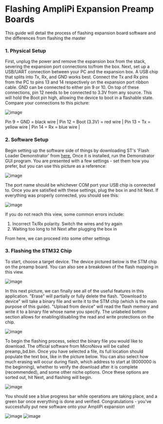 # Flashing AmpliPi Expansion Preamp Boards
This guide will detail the process of flashing expansion board software and the differences from flashing the master
### 1. Physical Setup
First, unplug the power and remove the expansion box from the stack, severing the expansion port connections to/from the box.
Next, set up a USB/UART connection between your PC and the expansion box. A USB chip that splits into Tx, Rx, and GND works best.
Connect the Tx and Rx pins from the PC to pins 13 and 14 respectively on the expansion port ribbon cable. GND can be connected to either pin 9 or 10.
On top of these connections, pin 12 needs to be connected to 3.3V from any source. This will hold the Boot pin high, allowing the device to boot in a flashable state.
Compare your connections to this picture:

![image](imgs/exp_pinout_s.jpg)

Pin 9 = GND = black wire |
Pin 12 = Boot (3.3V) = red wire |
Pin 13 = Tx = yellow wire |
Pin 14 = Rx = blue wire |

### 2. Software Setup
Begin setting up the software side of things by downloading ST's 'Flash Loader Demonstrator' from [here.](https://www.st.com/en/development-tools/flasher-stm32.html)
Once it is installed, run the Demonstrator GUI program. You are presented with a few settings - set them how you prefer, but you can use this picture as a reference:

![image](imgs/uart_settings.jpg)

The port name should be whichever COM port your USB chip is connected to. Once you are satisfied with these settings, plug the box in and hit Next. 
If everything was properly connected, you should see this:

![image](imgs/readable.jpg)

If you do not reach this view, some common errors include:
1. Incorrect Tx/Rx polarity. Switch the wires and try again
2. Waiting too long to hit Next after plugging the box in

From here, we can proceed into some other settings

### 3. Flashing the STM32 Chip
To start, choose a target device. The device pictured below is the STM chip on the preamp board. You can also see a breakdown of the flash mapping in this view.

![image](imgs/target.jpg)

In this next picture, we can finally see all of the useful features in this application. "Erase" will partially or fully delete the flash. "Download to device" will take a binary file and write it to the STM chip (which is the main purpose of this guide). "Upload from device" will read the flash memory and write it to a binary file whose name you specify. The unlabeled bottom section allows for enabling/disabling the read and write protections on the chip.

![image](imgs/main.jpg)

To begin the flashing process, select the binary file you would like to download. The official software from MicroNova will be called preamp_bd.bin. Once you have selected a file, its full location should populate the text box, like in the picture below. You can also select how much erasing will occur during flash, which address to start at (8000000 is the beginning), whether to verify the download after it is complete (recommended), and some other niche options. Once these options are sorted out, hit Next, and flashing will begin.

![image](imgs/populated_main.jpg)

You should see a blue progress bar while operations are taking place, and a green bar once everything is done and verified. Congratulations - you've successfully put new software onto your AmpliPi expansion unit!

![image](imgs/downloading.jpg)
![image](imgs/success.jpg)